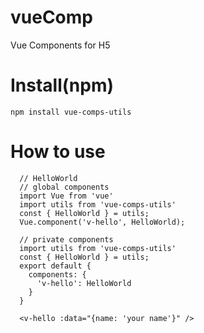 # vueComp
Vue Components for H5

# Install(npm)
`npm install vue-comps-utils`

# How to use
```
  // HelloWorld
  // global components
  import Vue from 'vue'
  import utils from 'vue-comps-utils'
  const { HelloWorld } = utils;
  Vue.component('v-hello', HelloWorld);
  
  // private components
  import utils from 'vue-comps-utils'
  const { HelloWorld } = utils;
  export default {
    components: {
      'v-hello': HelloWorld
    }
  }
  
  <v-hello :data="{name: 'your name'}" />
```

